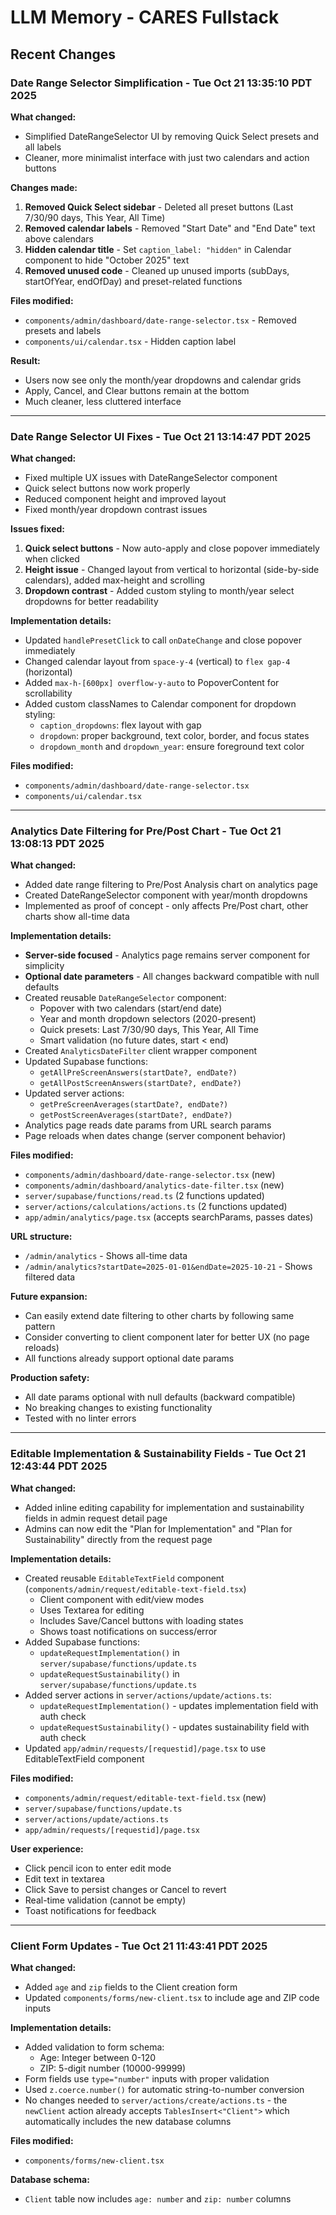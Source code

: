 # LLM Memory - CARES Fullstack

## Recent Changes

### Date Range Selector Simplification - Tue Oct 21 13:35:10 PDT 2025

**What changed:**

- Simplified DateRangeSelector UI by removing Quick Select presets and all labels
- Cleaner, more minimalist interface with just two calendars and action buttons

**Changes made:**

1. **Removed Quick Select sidebar** - Deleted all preset buttons (Last 7/30/90 days, This Year, All Time)
2. **Removed calendar labels** - Removed "Start Date" and "End Date" text above calendars
3. **Hidden calendar title** - Set `caption_label: "hidden"` in Calendar component to hide "October 2025" text
4. **Removed unused code** - Cleaned up unused imports (subDays, startOfYear, endOfDay) and preset-related functions

**Files modified:**

- `components/admin/dashboard/date-range-selector.tsx` - Removed presets and labels
- `components/ui/calendar.tsx` - Hidden caption label

**Result:**

- Users now see only the month/year dropdowns and calendar grids
- Apply, Cancel, and Clear buttons remain at the bottom
- Much cleaner, less cluttered interface

---

### Date Range Selector UI Fixes - Tue Oct 21 13:14:47 PDT 2025

**What changed:**

- Fixed multiple UX issues with DateRangeSelector component
- Quick select buttons now work properly
- Reduced component height and improved layout
- Fixed month/year dropdown contrast issues

**Issues fixed:**

1. **Quick select buttons** - Now auto-apply and close popover immediately when clicked
2. **Height issue** - Changed layout from vertical to horizontal (side-by-side calendars), added max-height and scrolling
3. **Dropdown contrast** - Added custom styling to month/year select dropdowns for better readability

**Implementation details:**

- Updated `handlePresetClick` to call `onDateChange` and close popover immediately
- Changed calendar layout from `space-y-4` (vertical) to `flex gap-4` (horizontal)
- Added `max-h-[600px] overflow-y-auto` to PopoverContent for scrollability
- Added custom classNames to Calendar component for dropdown styling:
  - `caption_dropdowns`: flex layout with gap
  - `dropdown`: proper background, text color, border, and focus states
  - `dropdown_month` and `dropdown_year`: ensure foreground text color

**Files modified:**

- `components/admin/dashboard/date-range-selector.tsx`
- `components/ui/calendar.tsx`

---

### Analytics Date Filtering for Pre/Post Chart - Tue Oct 21 13:08:13 PDT 2025

**What changed:**

- Added date range filtering to Pre/Post Analysis chart on analytics page
- Created DateRangeSelector component with year/month dropdowns
- Implemented as proof of concept - only affects Pre/Post chart, other charts show all-time data

**Implementation details:**

- **Server-side focused** - Analytics page remains server component for simplicity
- **Optional date parameters** - All changes backward compatible with null defaults
- Created reusable `DateRangeSelector` component:
  - Popover with two calendars (start/end date)
  - Year and month dropdown selectors (2020-present)
  - Quick presets: Last 7/30/90 days, This Year, All Time
  - Smart validation (no future dates, start < end)
- Created `AnalyticsDateFilter` client wrapper component
- Updated Supabase functions:
  - `getAllPreScreenAnswers(startDate?, endDate?)`
  - `getAllPostScreenAnswers(startDate?, endDate?)`
- Updated server actions:
  - `getPreScreenAverages(startDate?, endDate?)`
  - `getPostScreenAverages(startDate?, endDate?)`
- Analytics page reads date params from URL search params
- Page reloads when dates change (server component behavior)

**Files modified:**

- `components/admin/dashboard/date-range-selector.tsx` (new)
- `components/admin/dashboard/analytics-date-filter.tsx` (new)
- `server/supabase/functions/read.ts` (2 functions updated)
- `server/actions/calculations/actions.ts` (2 functions updated)
- `app/admin/analytics/page.tsx` (accepts searchParams, passes dates)

**URL structure:**

- `/admin/analytics` - Shows all-time data
- `/admin/analytics?startDate=2025-01-01&endDate=2025-10-21` - Shows filtered data

**Future expansion:**

- Can easily extend date filtering to other charts by following same pattern
- Consider converting to client component later for better UX (no page reloads)
- All functions already support optional date params

**Production safety:**

- All date params optional with null defaults (backward compatible)
- No breaking changes to existing functionality
- Tested with no linter errors

---

### Editable Implementation & Sustainability Fields - Tue Oct 21 12:43:44 PDT 2025

**What changed:**

- Added inline editing capability for implementation and sustainability fields in admin request detail page
- Admins can now edit the "Plan for Implementation" and "Plan for Sustainability" directly from the request page

**Implementation details:**

- Created reusable `EditableTextField` component (`components/admin/request/editable-text-field.tsx`)
  - Client component with edit/view modes
  - Uses Textarea for editing
  - Includes Save/Cancel buttons with loading states
  - Shows toast notifications on success/error
- Added Supabase functions:
  - `updateRequestImplementation()` in `server/supabase/functions/update.ts`
  - `updateRequestSustainability()` in `server/supabase/functions/update.ts`
- Added server actions in `server/actions/update/actions.ts`:
  - `updateRequestImplementation()` - updates implementation field with auth check
  - `updateRequestSustainability()` - updates sustainability field with auth check
- Updated `app/admin/requests/[requestid]/page.tsx` to use EditableTextField component

**Files modified:**

- `components/admin/request/editable-text-field.tsx` (new)
- `server/supabase/functions/update.ts`
- `server/actions/update/actions.ts`
- `app/admin/requests/[requestid]/page.tsx`

**User experience:**

- Click pencil icon to enter edit mode
- Edit text in textarea
- Click Save to persist changes or Cancel to revert
- Real-time validation (cannot be empty)
- Toast notifications for feedback

---

### Client Form Updates - Tue Oct 21 11:43:41 PDT 2025

**What changed:**

- Added `age` and `zip` fields to the Client creation form
- Updated `components/forms/new-client.tsx` to include age and ZIP code inputs

**Implementation details:**

- Added validation to form schema:
  - Age: Integer between 0-120
  - ZIP: 5-digit number (10000-99999)
- Form fields use `type="number"` inputs with proper validation
- Used `z.coerce.number()` for automatic string-to-number conversion
- No changes needed to `server/actions/create/actions.ts` - the `newClient` action already accepts `TablesInsert<"Client">` which automatically includes the new database columns

**Files modified:**

- `components/forms/new-client.tsx`

**Database schema:**

- `Client` table now includes `age: number` and `zip: number` columns
